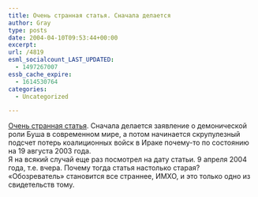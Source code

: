 ```yaml
---
title: Очень странная статья. Сначала делается
author: Gray
type: posts
date: 2004-04-10T09:53:44+00:00
excerpt:
url: /4819
esml_socialcount_LAST_UPDATED:
  - 1497267007
essb_cache_expire:
  - 1614530764
categories:
  - Uncategorized

---
```








<a href="http://www.obozrevatel.com.ua/?r=articles&#038;id=122709" target="_blank">Очень странная статья</a>. Сначала делается заявление о демонической роли Буша в современном мире, а потом начинается скрупулезный подсчет потерь коалиционных войск в Ираке почему-то по состоянию на 19 августа 2003 года.  
Я на всякий случай еще раз посмотрел на дату статьи. 9 апреля 2004 года, т.е. вчера. Почему тогда статья настолько старая?  
&#171;Обозреватель&#187; становится все страннее, ИМХО, и это только одно из свидетельств тому.
